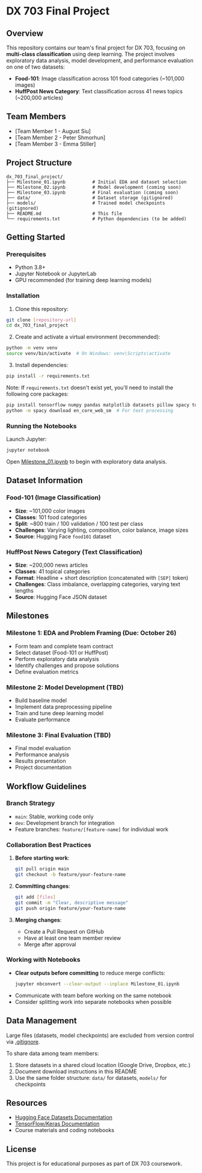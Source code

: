 # DX 703 Final Project

## Overview

This repository contains our team's final project for DX 703, focusing on **multi-class classification** using deep learning. The project involves exploratory data analysis, model development, and performance evaluation on one of two datasets:

- **Food-101**: Image classification across 101 food categories (~101,000 images)
- **HuffPost News Category**: Text classification across 41 news topics (~200,000 articles)

## Team Members

- [Team Member 1 - August Siu]
- [Team Member 2 - Peter Shmorhun]
- [Team Member 3 - Emma Stiller]

## Project Structure

```
dx_703_final_project/
├── Milestone_01.ipynb          # Initial EDA and dataset selection
├── Milestone_02.ipynb          # Model development (coming soon)
├── Milestone_03.ipynb          # Final evaluation (coming soon)
├── data/                       # Dataset storage (gitignored)
├── models/                     # Trained model checkpoints (gitignored)
├── README.md                   # This file
└── requirements.txt            # Python dependencies (to be added)
```

## Getting Started

### Prerequisites

- Python 3.8+
- Jupyter Notebook or JupyterLab
- GPU recommended (for training deep learning models)

### Installation

1. Clone this repository:
```bash
git clone [repository-url]
cd dx_703_final_project
```

2. Create and activate a virtual environment (recommended):
```bash
python -m venv venv
source venv/bin/activate  # On Windows: venv\Scripts\activate
```

3. Install dependencies:
```bash
pip install -r requirements.txt
```

Note: If `requirements.txt` doesn't exist yet, you'll need to install the following core packages:
```bash
pip install tensorflow numpy pandas matplotlib datasets pillow spacy tqdm
python -m spacy download en_core_web_sm  # For text processing
```

### Running the Notebooks

Launch Jupyter:
```bash
jupyter notebook
```

Open [Milestone_01.ipynb](Milestone_01.ipynb) to begin with exploratory data analysis.

## Dataset Information

### Food-101 (Image Classification)
- **Size**: ~101,000 color images
- **Classes**: 101 food categories
- **Split**: ~800 train / 100 validation / 100 test per class
- **Challenges**: Varying lighting, composition, color balance, image sizes
- **Source**: Hugging Face `food101` dataset

### HuffPost News Category (Text Classification)
- **Size**: ~200,000 news articles
- **Classes**: 41 topical categories
- **Format**: Headline + short description (concatenated with `[SEP]` token)
- **Challenges**: Class imbalance, overlapping categories, varying text lengths
- **Source**: Hugging Face JSON dataset

## Milestones

### Milestone 1: EDA and Problem Framing (Due: October 26)
- Form team and complete team contract
- Select dataset (Food-101 or HuffPost)
- Perform exploratory data analysis
- Identify challenges and propose solutions
- Define evaluation metrics

### Milestone 2: Model Development (TBD)
- Build baseline model
- Implement data preprocessing pipeline
- Train and tune deep learning model
- Evaluate performance

### Milestone 3: Final Evaluation (TBD)
- Final model evaluation
- Performance analysis
- Results presentation
- Project documentation

## Workflow Guidelines

### Branch Strategy
- `main`: Stable, working code only
- `dev`: Development branch for integration
- Feature branches: `feature/[feature-name]` for individual work

### Collaboration Best Practices

1. **Before starting work**:
   ```bash
   git pull origin main
   git checkout -b feature/your-feature-name
   ```

2. **Committing changes**:
   ```bash
   git add [files]
   git commit -m "Clear, descriptive message"
   git push origin feature/your-feature-name
   ```

3. **Merging changes**:
   - Create a Pull Request on GitHub
   - Have at least one team member review
   - Merge after approval

### Working with Notebooks

- **Clear outputs before committing** to reduce merge conflicts:
  ```bash
  jupyter nbconvert --clear-output --inplace Milestone_01.ipynb
  ```
- Communicate with team before working on the same notebook
- Consider splitting work into separate notebooks when possible

## Data Management

Large files (datasets, model checkpoints) are excluded from version control via [.gitignore](.gitignore).

To share data among team members:
1. Store datasets in a shared cloud location (Google Drive, Dropbox, etc.)
2. Document download instructions in this README
3. Use the same folder structure: `data/` for datasets, `models/` for checkpoints

## Resources

- [Hugging Face Datasets Documentation](https://huggingface.co/docs/datasets/)
- [TensorFlow/Keras Documentation](https://www.tensorflow.org/api_docs)
- Course materials and coding notebooks

## License

This project is for educational purposes as part of DX 703 coursework.
